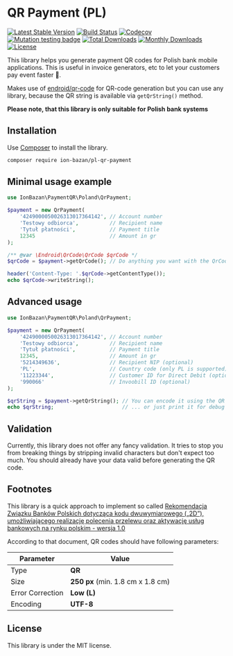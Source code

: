 # QR Payment (PL)

[![Latest Stable Version](http://img.shields.io/packagist/v/ion-bazan/pl-qr-payment.svg)](https://packagist.org/packages/ion-bazan/pl-qr-payment)
[![Build Status](http://img.shields.io/travis/com/IonBazan/pl-qr-payment.svg)](http://travis-ci.com/IonBazan/pl-qr-payment)
[![Codecov](https://img.shields.io/codecov/c/github/IonBazan/pl-qr-payment/master.svg)](https://codecov.io/gh/IonBazan/pl-qr-payment)
[![Mutation testing badge](https://img.shields.io/endpoint?style=flat&url=https%3A%2F%2Fbadge-api.stryker-mutator.io%2Fgithub.com%2FIonBazan%2Fpl-qr-payment%2Fmaster)](https://dashboard.stryker-mutator.io/reports/github.com/IonBazan/pl-qr-payment/master)
[![Total Downloads](http://img.shields.io/packagist/dt/ion-bazan/pl-qr-payment.svg)](https://packagist.org/packages/ion-bazan/pl-qr-payment)
[![Monthly Downloads](http://img.shields.io/packagist/dm/ion-bazan/pl-qr-payment.svg)](https://packagist.org/packages/ion-bazan/pl-qr-payment)
[![License](http://img.shields.io/packagist/l/ion-bazan/pl-qr-payment.svg)](https://packagist.org/packages/ion-bazan/pl-qr-payment)

This library helps you generate payment QR codes for Polish bank mobile applications. This is useful in invoice generators, etc to let your customers pay event faster 💸.

Makes use of [endroid/qr-code](https://github.com/endroid/qr-code) for QR-code generation but you can use any library, because the QR string is available via `getQrString()` method.

**Please note, that this library is only suitable for Polish bank systems**

## Installation

Use [Composer](https://getcomposer.org/) to install the library.

```bash
composer require ion-bazan/pl-qr-payment
```

## Minimal usage example

```php
use IonBazan\PaymentQR\Poland\QrPayment;

$payment = new QrPayment(
    '4249000050026313017364142', // Account number
    'Testowy odbiorca',          // Recipient name
    'Tytuł płatności',           // Payment title
    12345                        // Amount in gr
);

/** @var \Endroid\QrCode\QrCode $qrCode */
$qrCode = $payment->getQrCode(); // Do anything you want with the QrCode object

header('Content-Type: '.$qrCode->getContentType());
echo $qrCode->writeString();
```

## Advanced usage

```php
use IonBazan\PaymentQR\Poland\QrPayment;

$payment = new QrPayment(
    '4249000050026313017364142', // Account number
    'Testowy odbiorca',          // Recipient name
    'Tytuł płatności',           // Payment title
    12345,                       // Amount in gr
    '5214349636',                // Recipient NIP (optional)
    'PL',                        // Country code (only PL is supported) (optional)
    '11223344',                  // Customer ID for Direct Debit (optional)
    '990066'                     // Invoobill ID (optional)
);

$qrString = $payment->getQrString(); // You can encode it using the QR library of your choice ...
echo $qrString;                      // ... or just print it for debug
```

## Validation

Currently, this library does not offer any fancy validation. It tries to stop you from breaking things by stripping invalid characters but don't expect too much.
You should already have your data valid before generating the QR code.

## Footnotes

This library is a quick approach to implement so called [Rekomendacja Związku Banków Polskich dotycząca kodu dwuwymiarowego („2D”), umożliwiającego realizację polecenia przelewu oraz aktywację usług bankowych na rynku polskim - wersja 1.0](https://zbp.pl/public/repozytorium/dla_bankow/rady_i_komitety/bankowosc_elektroczniczna/rada_bankowosc_elektr/zadania/2013.12.03_-_Rekomendacja_-_Standard_2D.pdf)

According to that document, QR codes should have following parameters:

| Parameter        | Value                             |
|------------------|-----------------------------------|
| Type             | **QR**                            |
| Size             | **250 px** (min. 1.8 cm x 1.8 cm) |
| Error Correction | **Low (L)**                       |
| Encoding         | **UTF-8**                         |

## License

This library is under the MIT license.
